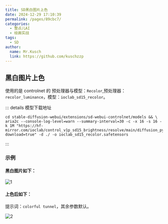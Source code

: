 ```yaml
---
title: SD黑白图片上色
date: 2024-12-29 17:10:39
permalink: /pages/89cbc7/
categories:
  - 整点儿AI
  - 绘画实战
tags:
  - SD
author:
  name: Mr.Kusch
  link: https://github.com/kuschzzp
---
```


## 黑白图片上色

使用的是 controlnet 的 预处理器与模型：`Recolor`,预处理器：`recolor_luminance`，模型：`ioclab_sd15_recolor`。

::: details 模型下载地址

```shell
cd stable-diffusion-webui/extensions/sd-webui-controlnet/models && \
aria2c --console-log-level=warn --summary-interval=30 -c -x 16 -s 16 -k 1M "https://hf-mirror.com/ioclab/control_v1p_sd15_brightness/resolve/main/diffusion_pytorch_model.safetensors?download=true" -d ./ -o ioclab_sd15_recolor.safetensors
```

:::

### 示例

#### 黑白图片如下：

![1](https://img.superkusch.fun/docs/black-and-white-1730543_640.jpg)

#### 上色后如下：

提示词：`colorful tunnel`，其余参数默认。

![2](https://img.superkusch.fun/docs/00005-763568198.png)